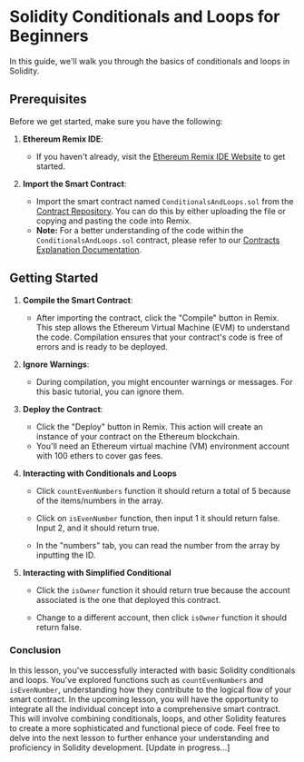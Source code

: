 # Solidity Conditionals and Loops for Beginners

In this guide, we'll walk you through the basics of conditionals and loops in Solidity.

## Prerequisites

Before we get started, make sure you have the following:

1. **Ethereum Remix IDE**:
   - If you haven't already, visit the [Ethereum Remix IDE Website](https://remix.ethereum.org/) to get started.

2. **Import the Smart Contract**:
   - Import the smart contract named `ConditionalsAndLoops.sol` from the [Contract Repository](../contracts). You can do this by either uploading the file or copying and pasting the code into Remix.
   - **Note:** For a better understanding of the code within the `ConditionalsAndLoops.sol` contract, please refer to our [Contracts Explanation Documentation](../Contracts-Explanation/CONDITIONALS_AND_LOOPS_CONTRACT_EXPLANATION.md).

## Getting Started

1. **Compile the Smart Contract**:
   - After importing the contract, click the "Compile" button in Remix. This step allows the Ethereum Virtual Machine (EVM) to understand the code. Compilation ensures that your contract's code is free of errors and is ready to be deployed.

2. **Ignore Warnings**:
   - During compilation, you might encounter warnings or messages. For this basic tutorial, you can ignore them.

3. **Deploy the Contract**:
   - Click the "Deploy" button in Remix. This action will create an instance of your contract on the Ethereum blockchain.
   - You'll need an Ethereum virtual machine (VM) environment account with 100 ethers to cover gas fees.

4. **Interacting with Conditionals and Loops**
   - Click `countEvenNumbers` function it should return a total of 5 because of the items/numbers in the array.

   - Click on `isEvenNumber` function, then input 1 it should return false. Input 2, and it should return true.

   - In the "numbers" tab, you can read the number from the array by inputting the ID.

5. **Interacting with Simplified Conditional**
   - Click the `isOwner` function it should return true because the account associated is the one that deployed this contract.

   - Change to a different account, then click `isOwner` function it should return false.


### Conclusion

In this lesson, you've successfully interacted with basic Solidity conditionals and loops. You've explored functions such as `countEvenNumbers` and `isEvenNumber`, understanding how they contribute to the logical flow of your smart contract. In the upcoming lesson, you will have the opportunity to integrate all the individual concept into a comprehensive smart contract. This will involve combining conditionals, loops, and other Solidity features to create a more sophisticated and functional piece of code. Feel free to delve into the next lesson to further enhance your understanding and proficiency in Solidity development. [Update in progress...]



